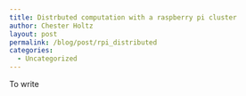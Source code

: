 ```yaml
---
title: Distrbuted computation with a raspberry pi cluster
author: Chester Holtz
layout: post
permalink: /blog/post/rpi_distributed
categories:
  - Uncategorized
---
```

To write
